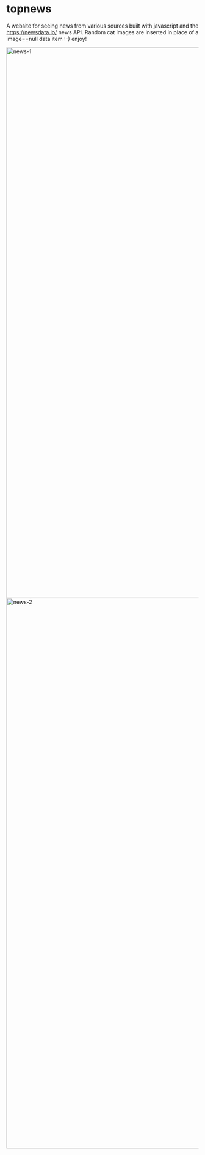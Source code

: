 # topnews

A website for seeing news from various sources built with javascript and the https://newsdata.io/ news API.
Random cat images are inserted in place of a image==null data item :-) enjoy!

<img width="1440" alt="news-1" src="https://github.com/gredta/news/assets/80772221/d7862b49-8340-495d-8059-e41021123269">

<img width="1440" alt="news-2" src="https://github.com/gredta/news/assets/80772221/f6225f02-a9a4-483e-b16a-6f04cbdbe3bc">
